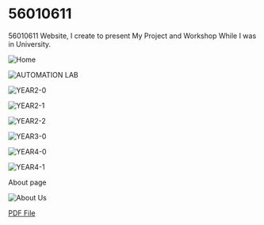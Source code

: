 # 56010611

56010611 Website, I create to present My Project and Workshop While I was in University.

![Home](https://frostzclover.github.io/56010611/56010611%20Picture/webnew0.JPG)

![AUTOMATION LAB](https://frostzclover.github.io/56010611/56010611%20Picture/webnew1-0.JPG)

![YEAR2-0](https://frostzclover.github.io/56010611/56010611%20Picture/webnew2-0.JPG)

![YEAR2-1](https://frostzclover.github.io/56010611/56010611%20Picture/webnew2-1.JPG)

![YEAR2-2](https://frostzclover.github.io/56010611/56010611%20Picture/webnew2-2.JPG)

![YEAR3-0](https://frostzclover.github.io/56010611/56010611%20Picture/webnew3-0.JPG)

![YEAR4-0](https://frostzclover.github.io/56010611/56010611%20Picture/webnew4-0.JPG)

![YEAR4-1](https://frostzclover.github.io/56010611/56010611%20Picture/webnew4-1.JPG)

About page

![About Us](https://frostzclover.github.io/56010611/56010611%20Picture/webnew5-0.JPG)

[PDF File](https://frostzclover.github.io/56010611/56010611%20Website.pdf)
